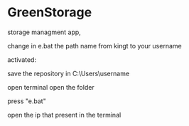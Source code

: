 # GreenStorage
storage managment app,

change in e.bat the path name from kingt to your username

activated:

save the repository in C:\Users\username  

open terminal open the folder 

press "e.bat"

open the ip that present in the terminal
